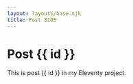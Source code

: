 ```yaml
---
layout: layouts/base.njk
title: Post 3105
---
```


# Post {{ id }}

This is post {{ id }} in my Eleventy project.
